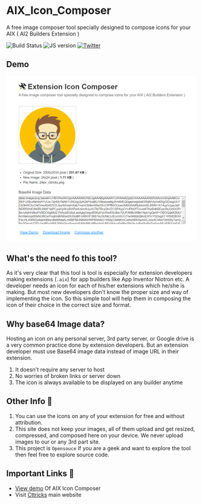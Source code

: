 # AIX_Icon_Composer
A free image composer tool specially designed to compose icons for your AIX ( AI2 Builders Extension )

![Build Status](https://badgen.net/apm/license/linter)
![JS version](https://badgen.net/dub/stars/silly)
[![Twitter](https://img.shields.io/twitter/url.svg?url=https%3A%2F%2Ftwitter.com%2Fct_tricks&style=social&label=Follow%20%40ct_tricks)](https://twitter.com/ct_tricks)


## Demo
![image|512x250](https://github.com/cttricks/AIX_Icon_Composer/blob/main/banner.png)

## What's the need fo this tool?
As it's very clear that this tool is tool is especially for extension developers making extensions (`.aix`) for app builders like App Inventor Niotron etc. A developer needs an icon for each of his/her extensions which he/she is making.  But most new developers don't know the proper size and way of implementing the icon. So this simple tool will help them in composing the icon of their choice in the correct size and format.

## Why base64 Image data?
Hosting an icon on any personal server, 3rd party server, or Google drive is a very common practice done by extension developers. But an extension developer must use Base64 image data instead of image URL in their extension. 
1. It doesn't require any server to host
2. No worries of broken links or server down 
3. The icon is always available to be displayed on any builder anytime

## Other Info 🎯
1. You can use the icons on any of your extension for free and without attribution.
2. This site does not keep your images, all of them upload and get resized, compressed, and composed here on your device. We never upload images to our or any 3rd part site.
3. This project is `Opensouce` If you are a geek and want to explore the tool then feel free to explore source code.

## Important Links 📌 
- [View demo](https://cttricks.github.io/AIX_Icon_Composer) Of AIX Icon Composer
- Visit [Cttricks](https://cttricks.com) main website
